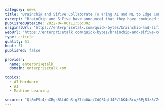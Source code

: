 ```yaml
---
category: news
title: "Brainchip and Sifive Collaborate To Bring AI and ML to Edge Computing"
excerpt: "BrainChip and SiFive have announced that they have combined their respective technologies to offer chip designers optimized Artificial"
publishedDateTime: 2022-04-06T11:56:00Z
originalUrl: "https://enterprisetalk.com/quick-bytes/brainchip-and-sifive-collaborate-to-bring-ai-and-ml-to-edge-computing/"
webUrl: "https://enterprisetalk.com/quick-bytes/brainchip-and-sifive-collaborate-to-bring-ai-and-ml-to-edge-computing/"
type: article
quality: 51
heat: 51
published: false

provider:
  name: enterprisetalk
  domain: enterprisetalk.com

topics:
  - AI Hardware
  - AI
  - Machine Learning

secured: "Ql8mF9c4/nXBgsRSLdOhSfgZlNp0Wa/CdQP4qfJ4P/lNK4oRrw/6PjBJz3/Zvj5o0mr657bsJFGDUi88yMuepIMXsQOy08YE9FOLdUrl7p/xSxN9ctsoutKGnsWZxyylY8uUjg1iHe4kF34pwuX0uQ1p/nWFVC+mTIdQLiL/Wey+f0vaiYYoSphDfo/sDf3HGwRl2qu4BvMpRxllRYccPtJ/xpaOTcoP04HTXNPZH4k/kUKy76rj0iuYFu6IQ8OkxMIPLAXqVXoKDprhS2rqHs+FW7pNNemtMHYjrZ+BQY4Rle/NvrBYke4aMZoLaJg9B1BKwsindYlpph9BJ6PpoGLtMwjTEYRBL1z/qP4g4Z0=;r/hp/EtRnkLnDHxdl0tstw=="
---
```


